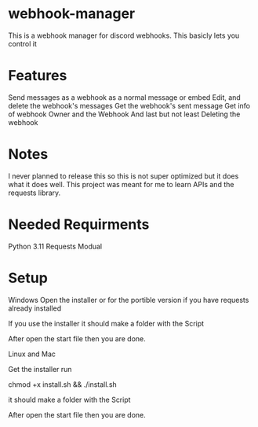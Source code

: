 # webhook-manager
This is a webhook manager for discord webhooks.
This basicly lets you control it

# Features
Send messages as a webhook as a normal message or embed
Edit, and delete the webhook's messages
Get the webhook's sent message
Get info of webhook Owner and the Webhook
And last but not least
Deleting the webhook

# Notes
I never planned to release this so this is not super optimized but it does what it does well.
This project was meant for me to learn APIs and the requests library.

# Needed Requirments
Python 3.11
Requests Modual

# Setup
Windows
Open the installer or for the portible version if you have requests already installed

If you use the installer it should make a folder with the Script

After open the start file then you are done.

Linux and Mac

Get the installer run

chmod +x install.sh && ./install.sh

it should make a folder with the Script

After open the start file then you are done.
